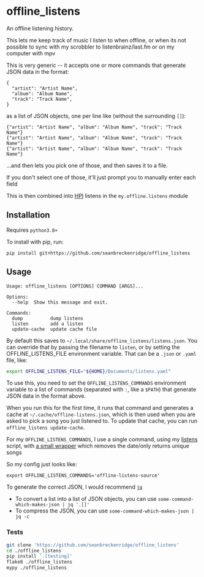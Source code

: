 # offline_listens

An offline listening history.

This lets me keep track of music I listen to when offline, or when its not possible to sync with my scrobbler to listenbrainz/last.fm or on my computer with mpv

This is very generic -- it accepts one or more commands that generate JSON data in the format:

```
{
  "artist": "Artist Name",
  "album": "Album Name",
  "track": "Track Name",
}
```

as a list of JSON objects, one per line like (without the surrounding `[]`):

```
{"artist": "Artist Name", "album": "Album Name", "track": "Track Name"}
{"artist": "Artist Name", "album": "Album Name", "track": "Track Name"}
{"artist": "Artist Name", "album": "Album Name", "track": "Track Name"}
```

...and then lets you pick one of those, and then saves it to a file.

If you don't select one of those, it'll just prompt you to manually enter each field

This is then combined into [HPI](https://github.com/seanbreckenridge/HPI) listens in the `my.offline.listens` module

## Installation

Requires `python3.8+`

To install with pip, run:

```
pip install git+https://github.com/seanbreckenridge/offline_listens
```

## Usage

```
Usage: offline_listens [OPTIONS] COMMAND [ARGS]...

Options:
  --help  Show this message and exit.

Commands:
  dump          dump listens
  listen        add a listen
  update-cache  update cache file
```

By default this saves to `~/.local/share/offline_listens/listens.json`. You can override that by passing the filename to `listen`, or by setting the OFFLINE_LISTENS_FILE environment variable. That can be a `.json` or `.yaml` file, like:

```bash
export OFFLINE_LISTENS_FILE="${HOME}/Documents/listens.yaml"
```

To use this, you need to set the `OFFLINE_LISTENS_COMMANDS` environment variable to a list of commands (separated with `:`, like a `$PATH`) that generate JSON data in the format above.

When you run this for the first time, it runs that command and generates a cache at `~/.cache/offline-listens.json`, which is then used when you are asked to pick a song you just listened to. To update that cache, you can run `offline_listens update-cache`.

For my `OFFLINE_LISTENS_COMMANDS`, I use a single command, using my [listens](https://github.com/seanbreckenridge/HPI-personal/blob/master/scripts/listens) script, with [a small wrapper](https://github.com/seanbreckenridge/HPI-personal/blob/master/scripts/offline-listens-source) which removes the date/only returns unique songs

So my config just looks like:

```
export OFFLINE_LISTENS_COMMANDS='offline-listens-source'
```

To generate the correct JSON, I would recommend [`jq`](https://stedolan.github.io/jq/)

- To convert a list into a list of JSON objects, you can use `some-command-which-makes-json | jq '.[]'`
- To compress the JSON, you can use `some-command-which-makes-json | jq -c`

### Tests

```bash
git clone 'https://github.com/seanbreckenridge/offline_listens'
cd ./offline_listens
pip install '.[testing]'
flake8 ./offline_listens
mypy ./offline_listens
```
